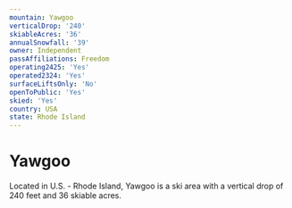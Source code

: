 ```yaml
---
mountain: Yawgoo
verticalDrop: '240'
skiableAcres: '36'
annualSnowfall: '39'
owner: Independent
passAffiliations: Freedom
operating2425: 'Yes'
operated2324: 'Yes'
surfaceLiftsOnly: 'No'
openToPublic: 'Yes'
skied: 'Yes'
country: USA
state: Rhode Island
---
```


# Yawgoo

Located in U.S. - Rhode Island, Yawgoo is a ski area with a vertical drop of 240 feet and 36 skiable acres.
